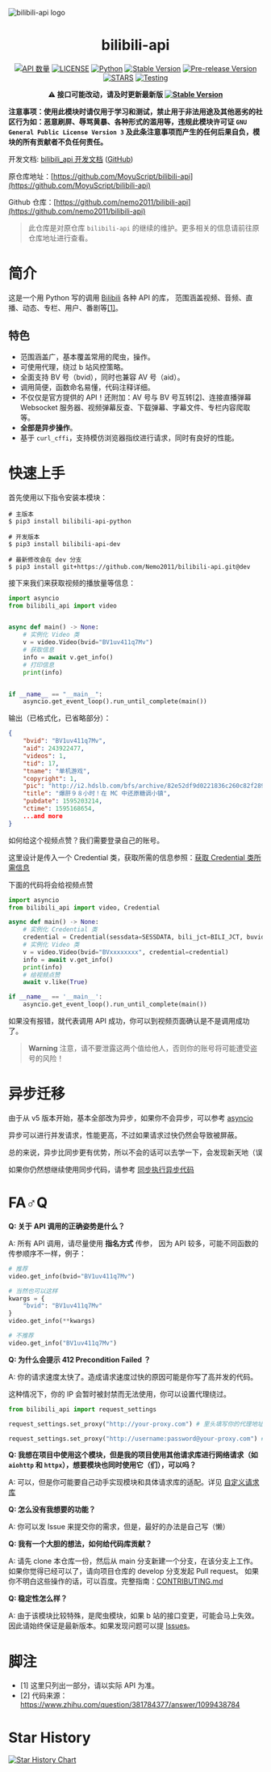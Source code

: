 ![bilibili-api logo](https://raw.githubusercontent.com/Nemo2011/bilibili-api/main/design/logo.png)

<div align="center">

# bilibili-api

[![API 数量](https://img.shields.io/badge/API%20数量-400+-blue)][api.json]
[![LICENSE](https://img.shields.io/badge/LICENSE-GPLv3+-red)][LICENSE]
[![Python](https://img.shields.io/badge/python-3.13|3.12|3.11|3.10|3.9-blue)](https://www.python.org)
[![Stable Version](https://img.shields.io/pypi/v/bilibili-api-python?label=stable)][pypi]
[![Pre-release Version](https://img.shields.io/github/v/release/Nemo2011/bilibili-api?label=pre-release&include_prereleases&sort=semver)][pypi-dev]
[![STARS](https://img.shields.io/github/stars/nemo2011/bilibili-api?color=yellow&label=Github%20Stars)][stargazers]
[![Testing](https://github.com/Nemo2011/bilibili-api/actions/workflows/testing.yml/badge.svg?branch=dev)](https://github.com/Nemo2011/bilibili-api/actions/workflows/testing.yml)

**:warning: 接口可能改动，请及时更新最新版 [![Stable Version](https://img.shields.io/pypi/v/bilibili-api-python?label=stable)][pypi]**
</div>

**注意事项：使用此模块时请仅用于学习和测试，禁止用于非法用途及其他恶劣的社区行为如：恶意刷屏、辱骂黄暴、各种形式的滥用等，违规此模块许可证 `GNU General Public License Version 3` 及此条注意事项而产生的任何后果自负，模块的所有贡献者不负任何责任。**

开发文档: [bilibili_api 开发文档][docs] ([GitHub][docs-github]) <!-- ([Gitee][docs-gitee]) -->

原仓库地址：[https://github.com/MoyuScript/bilibili-api](https://github.com/MoyuScript/bilibili-api)

Github 仓库：[https://github.com/nemo2011/bilibili-api](https://github.com/nemo2011/bilibili-api)

<!-- Gitee 仓库：[https://gitee.com/nemo2011/bilibili-api](https://gitee.com/nemo2011/bilibili-api) 长期未同步... -->

> 此仓库是对原仓库 `bilibili-api` 的继续的维护。更多相关的信息请前往原仓库地址进行查看。

# 简介

这是一个用 Python 写的调用 [Bilibili](https://www.bilibili.com) 各种 API 的库，
范围涵盖视频、音频、直播、动态、专栏、用户、番剧等[[1]](#脚注)。

## 特色

- 范围涵盖广，基本覆盖常用的爬虫，操作。
- 可使用代理，绕过 b 站风控策略。
- 全面支持 BV 号（bvid），同时也兼容 AV 号（aid）。
- 调用简便，函数命名易懂，代码注释详细。
- 不仅仅是官方提供的 API！还附加：AV 号与 BV 号互转[[2]](#脚注)、连接直播弹幕 Websocket 服务器、视频弹幕反查、下载弹幕、字幕文件、专栏内容爬取等。
- **全部是异步操作**。
- 基于 `curl_cffi`，支持模仿浏览器指纹进行请求，同时有良好的性能。

# 快速上手

首先使用以下指令安装本模块：

```
# 主版本
$ pip3 install bilibili-api-python

# 开发版本
$ pip3 install bilibili-api-dev

# 最新修改会在 dev 分支
$ pip3 install git+https://github.com/Nemo2011/bilibili-api.git@dev
```


接下来我们来获取视频的播放量等信息：

```python
import asyncio
from bilibili_api import video


async def main() -> None:
    # 实例化 Video 类
    v = video.Video(bvid="BV1uv411q7Mv")
    # 获取信息
    info = await v.get_info()
    # 打印信息
    print(info)


if __name__ == "__main__":
    asyncio.get_event_loop().run_until_complete(main())

```

输出（已格式化，已省略部分）：

```json
{
    "bvid": "BV1uv411q7Mv",
    "aid": 243922477,
    "videos": 1,
    "tid": 17,
    "tname": "单机游戏",
    "copyright": 1,
    "pic": "http://i2.hdslb.com/bfs/archive/82e52df9d0221836c260c82f2890e3761a46716b.jpg",
    "title": "爆肝９８小时！在 MC 中还原糖调小镇",
    "pubdate": 1595203214,
    "ctime": 1595168654,
    ...and more
}
```

如何给这个视频点赞？我们需要登录自己的账号。

这里设计是传入一个 Credential 类，获取所需的信息参照：[获取 Credential 类所需信息][get-credential]

下面的代码将会给视频点赞

```python
import asyncio
from bilibili_api import video, Credential

async def main() -> None:
    # 实例化 Credential 类
    credential = Credential(sessdata=SESSDATA, bili_jct=BILI_JCT, buvid3=BUVID3)
    # 实例化 Video 类
    v = video.Video(bvid="BVxxxxxxxx", credential=credential)
    info = await v.get_info()
    print(info)
    # 给视频点赞
    await v.like(True)

if __name__ == '__main__':
    asyncio.get_event_loop().run_until_complete(main())
```

如果没有报错，就代表调用 API 成功，你可以到视频页面确认是不是调用成功了。

> **Warning** 注意，请不要泄露这两个值给他人，否则你的账号将可能遭受盗号的风险！

# 异步迁移

由于从 v5 版本开始，基本全部改为异步，如果你不会异步，可以参考 [asyncio](https://docs.python.org/zh-cn/3/library/asyncio.html)

异步可以进行并发请求，性能更高，不过如果请求过快仍然会导致被屏蔽。

总的来说，异步比同步更有优势，所以不会的话可以去学一下，会发现新天地（误

如果你仍然想继续使用同步代码，请参考 [同步执行异步代码](https://nemo2011.github.io/bilibili-api/#/sync-executor)

# FA♂Q

**Q: 关于 API 调用的正确姿势是什么？**

A: 所有 API 调用，请尽量使用 **指名方式** 传参，
因为 API 较多，可能不同函数的传参顺序不一样，例子：

```python
# 推荐
video.get_info(bvid="BV1uv411q7Mv")

# 当然也可以这样
kwargs = {
    "bvid": "BV1uv411q7Mv"
}
video.get_info(**kwargs)

# 不推荐
video.get_info("BV1uv411q7Mv")
```

**Q: 为什么会提示 412 Precondition Failed ？**

A: 你的请求速度太快了。造成请求速度过快的原因可能是你写了高并发的代码。

这种情况下，你的 IP 会暂时被封禁而无法使用，你可以设置代理绕过。

```python
from bilibili_api import request_settings

request_settings.set_proxy("http://your-proxy.com") # 里头填写你的代理地址

request_settings.set_proxy("http://username:password@your-proxy.com") # 如果需要用户名、密码
```

**Q: 我想在项目中使用这个模块，但是我的项目使用其他请求库进行网络请求（如 `aiohttp` 和 `httpx`），想要模块也同时使用它（们），可以吗？**

A: 可以，但是你可能要自己动手实现模块和具体请求库的适配。详见  [自定义请求库](https://nemo2011.github.io/bilibili-api/#/request_client)

**Q: 怎么没有我想要的功能？**

A: 你可以发 Issue 来提交你的需求，但是，最好的办法是自己写（懒）

<span id="contribute">**Q: 我有一个大胆的想法，如何给代码库贡献？**</span>

A: 请先 clone 本仓库一份，然后从 main 分支新建一个分支，在该分支上工作。
如果你觉得已经可以了，请向项目仓库的 develop 分支发起 Pull request。
如果你不明白这些操作的话，可以百度。完整指南：[CONTRIBUTING.md](https://github.com/nemo2011/bilibili-api/blob/main/.github/CONTRIBUTING.md)

**Q: 稳定性怎么样？**

A: 由于该模块比较特殊，是爬虫模块，如果 b 站的接口变更，可能会马上失效。因此请始终保证是最新版本。如果发现问题可以提 [Issues][issues-new]。

# 脚注

+ \[1\] 这里只列出一部分，请以实际 API 为准。
+ \[2\] 代码来源：<https://www.zhihu.com/question/381784377/answer/1099438784>


[docs]: https://nemo2011.github.io/bilibili-api
[docs-github]: https://github.com/nemo2011/bilibili-api/tree/main/docs
[docs-gitee]: https://gitee.com/nemo2011/bilibili-api/tree/main/docs
[api.json]: https://github.com/nemo2011/bilibili-api/tree/main/bilibili_api/data/api/
[license]: https://github.com/nemo2011/bilibili-api/tree/main/LICENSE
[stargazers]: https://github.com/nemo2011/bilibili-api/stargazers
[issues-new]: https://github.com/Nemo2011/bilibili-api/issues/new/choose
[get-credential]: https://nemo2011.github.io/bilibili-api/#/get-credential
[pypi]: https://pypi.org/project/bilibili-api-python
[pypi-dev]: https://pypi.org/project/bilibili-api-dev

# Star History

[![Star History Chart](https://api.star-history.com/svg?repos=Nemo2011/bilibili-api&type=Date)](https://star-history.com/#Nemo2011/bilibili-api&Date)
